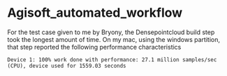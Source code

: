 # Agisoft_automated_workflow

For the test case given to me by Bryony, the Densepointcloud build step took the longest amount of time.
On my mac, using the windows partition, that step reported the following performance characteristics

```
Device 1: 100% work done with performance: 27.1 million samples/sec (CPU), device used for 1559.03 seconds
```
